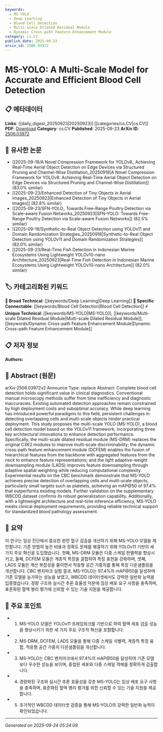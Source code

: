 ```yaml
---
keywords:
  - MS-YOLO
  - Deep Learning
  - Blood Cell Detection
  - Multi-scale Dilated Residual Module
  - Dynamic Cross-path Feature Enhancement Module
category: cs.CV
publish_date: 2025-09-23
arxiv_id: 2506.03972
---
```


<!-- KEYWORD_LINKING_METADATA:
{
  "processed_timestamp": "2025-09-24T05:24:09.426659",
  "vocabulary_version": "1.0",
  "selected_keywords": [
    "MS-YOLO",
    "Deep Learning",
    "Blood Cell Detection",
    "Multi-scale Dilated Residual Module",
    "Dynamic Cross-path Feature Enhancement Module"
  ],
  "rejected_keywords": [],
  "similarity_scores": {
    "MS-YOLO": 0.78,
    "Deep Learning": 0.85,
    "Blood Cell Detection": 0.82,
    "Multi-scale Dilated Residual Module": 0.77,
    "Dynamic Cross-path Feature Enhancement Module": 0.79
  },
  "extraction_method": "AI_prompt_based",
  "budget_applied": true,
  "candidates_json": {
    "candidates": [
      {
        "surface": "MS-YOLO",
        "canonical": "MS-YOLO",
        "aliases": [
          "Multi-Scale YOLO"
        ],
        "category": "unique_technical",
        "rationale": "MS-YOLO is a novel model specifically designed for blood cell detection, offering unique technical contributions.",
        "novelty_score": 0.85,
        "connectivity_score": 0.65,
        "specificity_score": 0.9,
        "link_intent_score": 0.78
      },
      {
        "surface": "Deep Learning",
        "canonical": "Deep Learning",
        "aliases": [
          "DL"
        ],
        "category": "broad_technical",
        "rationale": "Deep Learning is a foundational technique in the development of the MS-YOLO model, connecting it to a wide range of related research.",
        "novelty_score": 0.4,
        "connectivity_score": 0.9,
        "specificity_score": 0.6,
        "link_intent_score": 0.85
      },
      {
        "surface": "Blood Cell Detection",
        "canonical": "Blood Cell Detection",
        "aliases": [
          "Cell Detection"
        ],
        "category": "specific_connectable",
        "rationale": "Blood Cell Detection is the primary application area of the study, linking to clinical diagnostics and related technologies.",
        "novelty_score": 0.5,
        "connectivity_score": 0.75,
        "specificity_score": 0.8,
        "link_intent_score": 0.82
      },
      {
        "surface": "Multi-scale Dilated Residual Module",
        "canonical": "Multi-scale Dilated Residual Module",
        "aliases": [
          "MS-DRM"
        ],
        "category": "unique_technical",
        "rationale": "This module is a key architectural innovation in MS-YOLO, enhancing detection performance and offering a unique technical contribution.",
        "novelty_score": 0.7,
        "connectivity_score": 0.6,
        "specificity_score": 0.85,
        "link_intent_score": 0.77
      },
      {
        "surface": "Dynamic Cross-path Feature Enhancement Module",
        "canonical": "Dynamic Cross-path Feature Enhancement Module",
        "aliases": [
          "DCFEM"
        ],
        "category": "unique_technical",
        "rationale": "DCFEM is a novel feature enhancement technique in MS-YOLO, improving feature representation and connectivity to related work.",
        "novelty_score": 0.72,
        "connectivity_score": 0.68,
        "specificity_score": 0.88,
        "link_intent_score": 0.79
      }
    ],
    "ban_list_suggestions": [
      "manual microscopy",
      "diagnostic inaccuracies",
      "high deployment costs"
    ]
  },
  "decisions": [
    {
      "candidate_surface": "MS-YOLO",
      "resolved_canonical": "MS-YOLO",
      "decision": "linked",
      "scores": {
        "novelty": 0.85,
        "connectivity": 0.65,
        "specificity": 0.9,
        "link_intent": 0.78
      }
    },
    {
      "candidate_surface": "Deep Learning",
      "resolved_canonical": "Deep Learning",
      "decision": "linked",
      "scores": {
        "novelty": 0.4,
        "connectivity": 0.9,
        "specificity": 0.6,
        "link_intent": 0.85
      }
    },
    {
      "candidate_surface": "Blood Cell Detection",
      "resolved_canonical": "Blood Cell Detection",
      "decision": "linked",
      "scores": {
        "novelty": 0.5,
        "connectivity": 0.75,
        "specificity": 0.8,
        "link_intent": 0.82
      }
    },
    {
      "candidate_surface": "Multi-scale Dilated Residual Module",
      "resolved_canonical": "Multi-scale Dilated Residual Module",
      "decision": "linked",
      "scores": {
        "novelty": 0.7,
        "connectivity": 0.6,
        "specificity": 0.85,
        "link_intent": 0.77
      }
    },
    {
      "candidate_surface": "Dynamic Cross-path Feature Enhancement Module",
      "resolved_canonical": "Dynamic Cross-path Feature Enhancement Module",
      "decision": "linked",
      "scores": {
        "novelty": 0.72,
        "connectivity": 0.68,
        "specificity": 0.88,
        "link_intent": 0.79
      }
    }
  ]
}
-->

# MS-YOLO: A Multi-Scale Model for Accurate and Efficient Blood Cell Detection

## 📋 메타데이터

**Links**: [[daily_digest_20250923|20250923]] [[categories/cs.CV|cs.CV]]
**PDF**: [Download](https://arxiv.org/pdf/2506.03972.pdf)
**Category**: cs.CV
**Published**: 2025-09-23
**ArXiv ID**: [2506.03972](https://arxiv.org/abs/2506.03972)

## 🔗 유사한 논문
- [[2025-09-18/A Novel Compression Framework for YOLOv8_ Achieving Real-Time Aerial Object Detection on Edge Devices via Structured Pruning and Channel-Wise Distillation_20250918|A Novel Compression Framework for YOLOv8: Achieving Real-Time Aerial Object Detection on Edge Devices via Structured Pruning and Channel-Wise Distillation]] (83.0% similar)
- [[2025-09-23/Enhanced Detection of Tiny Objects in Aerial Images_20250923|Enhanced Detection of Tiny Objects in Aerial Images]] (82.8% similar)
- [[2025-09-23/SFN-YOLO_ Towards Free-Range Poultry Detection via Scale-aware Fusion Networks_20250923|SFN-YOLO: Towards Free-Range Poultry Detection via Scale-aware Fusion Networks]] (82.5% similar)
- [[2025-09-18/Synthetic-to-Real Object Detection using YOLOv11 and Domain Randomization Strategies_20250918|Synthetic-to-Real Object Detection using YOLOv11 and Domain Randomization Strategies]] (82.0% similar)
- [[2025-09-23/Real-Time Fish Detection in Indonesian Marine Ecosystems Using Lightweight YOLOv10-nano Architecture_20250923|Real-Time Fish Detection in Indonesian Marine Ecosystems Using Lightweight YOLOv10-nano Architecture]] (82.0% similar)

## 🏷️ 카테고리화된 키워드
**🧠 Broad Technical**: [[keywords/Deep Learning|Deep Learning]]
**🔗 Specific Connectable**: [[keywords/Blood Cell Detection|Blood Cell Detection]]
**⚡ Unique Technical**: [[keywords/MS-YOLO|MS-YOLO]], [[keywords/Multi-scale Dilated Residual Module|Multi-scale Dilated Residual Module]], [[keywords/Dynamic Cross-path Feature Enhancement Module|Dynamic Cross-path Feature Enhancement Module]]

## 📋 저자 정보

**Authors:** 

## 📄 Abstract (원문)

arXiv:2506.03972v2 Announce Type: replace 
Abstract: Complete blood cell detection holds significant value in clinical diagnostics. Conventional manual microscopy methods suffer from time inefficiency and diagnostic inaccuracies. Existing automated detection approaches remain constrained by high deployment costs and suboptimal accuracy. While deep learning has introduced powerful paradigms to this field, persistent challenges in detecting overlapping cells and multi-scale objects hinder practical deployment. This study proposes the multi-scale YOLO (MS-YOLO), a blood cell detection model based on the YOLOv11 framework, incorporating three key architectural innovations to enhance detection performance. Specifically, the multi-scale dilated residual module (MS-DRM) replaces the original C3K2 modules to improve multi-scale discriminability; the dynamic cross-path feature enhancement module (DCFEM) enables the fusion of hierarchical features from the backbone with aggregated features from the neck to enhance feature representations; and the light adaptive-weight downsampling module (LADS) improves feature downsampling through adaptive spatial weighting while reducing computational complexity. Experimental results on the CBC benchmark demonstrate that MS-YOLO achieves precise detection of overlapping cells and multi-scale objects, particularly small targets such as platelets, achieving an mAP@50 of 97.4% that outperforms existing models. Further validation on the supplementary WBCDD dataset confirms its robust generalization capability. Additionally, with a lightweight architecture and real-time inference efficiency, MS-YOLO meets clinical deployment requirements, providing reliable technical support for standardized blood pathology assessment.

## 📝 요약

이 연구는 임상 진단에서 중요한 완전 혈구 검출을 개선하기 위해 MS-YOLO 모델을 제안합니다. 기존 방법의 높은 비용과 정확도 문제를 해결하기 위해 YOLOv11 기반의 세 가지 주요 혁신을 도입했습니다. 첫째, MS-DRM 모듈은 다중 스케일 판별력을 향상시키고, 둘째, DCFEM 모듈은 계층적 특징을 결합하여 특징 표현을 강화하며, 셋째, LADS 모듈은 계산 복잡성을 줄이면서 적응형 공간 가중치를 통해 특징 다운샘플링을 개선합니다. CBC 벤치마크 실험 결과, MS-YOLO는 97.4%의 mAP@50을 달성하며 기존 모델을 능가하는 성능을 보였고, WBCDD 데이터셋에서도 강력한 일반화 능력을 입증했습니다. 경량 구조와 실시간 추론 효율성 덕분에 임상 배포 요구 사항을 충족하며, 표준화된 혈액 병리 평가에 신뢰할 수 있는 기술 지원을 제공합니다.

## 🎯 주요 포인트

- 1. MS-YOLO 모델은 YOLOv11 프레임워크를 기반으로 하여 혈액 세포 검출 성능을 향상시키기 위한 세 가지 주요 구조적 혁신을 포함합니다.
- 2. MS-DRM, DCFEM, LADS 모듈을 통해 다중 스케일 식별력, 계층적 특징 융합, 적응형 공간 가중치 다운샘플링을 개선합니다.
- 3. MS-YOLO는 CBC 벤치마크에서 97.4%의 mAP@50을 달성하여 기존 모델보다 우수한 성능을 보이며, 중첩된 세포와 다중 스케일 객체를 정확하게 검출합니다.
- 4. 경량화된 구조와 실시간 추론 효율성을 갖춘 MS-YOLO는 임상 배포 요구 사항을 충족하며, 표준화된 혈액 병리 평가를 위한 신뢰할 수 있는 기술 지원을 제공합니다.
- 5. 추가적인 WBCDD 데이터셋 검증을 통해 MS-YOLO의 강력한 일반화 능력이 확인되었습니다.


---

*Generated on 2025-09-24 05:24:09*